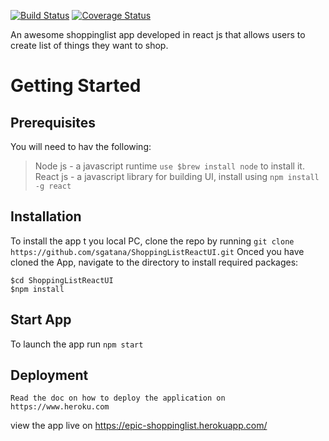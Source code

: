 [![Build Status](https://travis-ci.org/sgatana/ShoppingListReactUI.svg?branch=develop)](https://travis-ci.org/sgatana/ShoppingListReactUI)
[![Coverage Status](https://coveralls.io/repos/github/sgatana/ShoppingListReactUI/badge.svg?branch=develop)](https://coveralls.io/github/sgatana/ShoppingListReactUI?branch=develop)

An awesome shoppinglist app developed in react js that allows users to create list of things they want to shop. 

# Getting Started
## Prerequisites
You will need to hav the following:
> Node js - a javascript runtime  `use $brew install node` to install it.
> React js - a javascript library for building UI, install using `npm install -g react`

## Installation
To install the app t you local PC, clone the repo by running
```git clone https://github.com/sgatana/ShoppingListReactUI.git```
Onced you have cloned the App, navigate to the directory to install required packages:
```
$cd ShoppingListReactUI
$npm install
```
## Start App
To launch the app run `npm start`

## Deployment
```
Read the doc on how to deploy the application on https://www.heroku.com
```
view the app live on https://epic-shoppinglist.herokuapp.com/